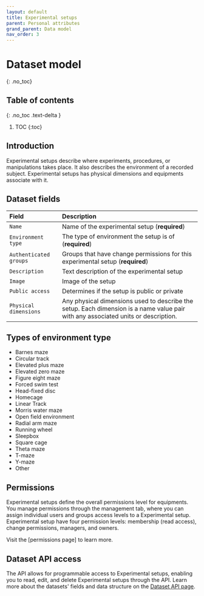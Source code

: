 ```yaml
---
layout: default
title: Experimental setups
parent: Personal attributes
grand_parent: Data model
nav_order: 3
---
```


# Dataset model
{: .no_toc}

## Table of contents
{: .no_toc .text-delta }

1. TOC
{:toc}

## Introduction 

Experimental setups describe where experiments, procedures, or manipulations takes place. It also describes the environment of a recorded subject. Experimental setups has physical dimensions and equipments associate with it.

## Dataset fields

| Field                | Description |
|:---------------------|:------------|
| `Name`                 | Name of the experimental setup (**required**) |
| `Environment type`     | The type of environment the setup is of (**required**)|
| `Authenticated groups` | Groups that have change permissions for this experimental setup (**required**) |
| `Description`          | Text description of the experimental setup |
| `Image`				   | Image of the setup|
| `Public access`        | Determines if the setup is public or private |
| `Physical dimensions`  | Any physical dimensions used to describe the setup. Each dimension is a name value pair with any associated units or description. |

## Types of environment type

- Barnes maze
- Circular track
- Elevated plus maze
- Elevated zero maze
- Figure eight maze
- Forced swim test
- Head-fixed disc
- Homecage
- Linear Track
- Morris water maze
- Open field environment
- Radial arm maze
- Running wheel
- Sleepbox
- Square cage
- Theta maze
- T-maze
- Y-maze
- Other

## Permissions

Experimental setups define the overall permissions level for equipments. You manage permissions through the management tab, where you can assign individual users and groups access levels to a Experimental setup. Experimental setup have four permission levels: membership (read access), change permissions, managers, and owners.

Visit the [permissions page] to learn more. 

## Dataset API access

The API allows for programmable access to Experimental setups, enabling you to read, edit, and delete Experimental setups through the API. Learn more about the datasets' fields and data structure on the [Dataset API page]({{"api/personal_attributes/experimentalsetup/"|absolute_url}}).